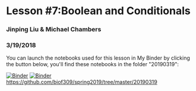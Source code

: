 # Lesson #7:Boolean and Conditionals
### Jinping Liu & Michael Chambers
### 3/19/2018

You can launch the notebooks used for this lesson in My Binder by clicking the button below, you'll find these notebooks in the folder "20190319":

[![Binder](https://mybinder.org/badge.svg)](https://mybinder.org/v2/gh/marskar/biof309_fall2018/master)
[![Binder](https://mybinder.org/badge.svg)](https://mybinder.org/v2/gh/biof309/spring2019/tree/master/20190319)
https://github.com/biof309/spring2019/tree/master/20190319
